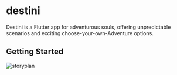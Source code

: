 # destini
Destini is a Flutter app for adventurous souls, offering unpredictable scenarios and exciting choose-your-own-Adventure options.

## Getting Started
![storyplan](https://user-images.githubusercontent.com/92632170/213915750-e69f28b1-a8ca-4b1d-94c6-d306f037b487.png)
